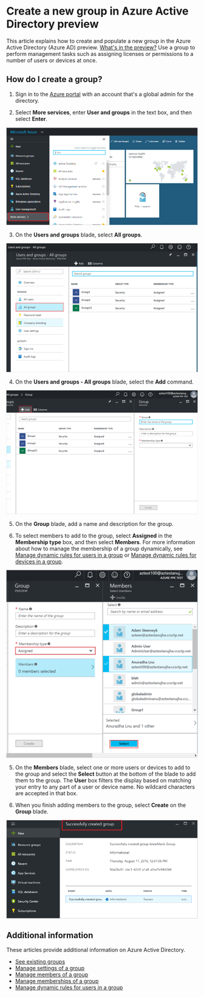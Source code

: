 <properties
	pageTitle="Create a new group in Azure Active Directory preview | Microsoft Azure"
	description="How to create a group in Azure Active Directory and add users (members) to the group"
	services="active-directory"
	documentationCenter=""
	authors="curtand"
	manager="femila"
	editor=""/>

<tags
	ms.service="active-directory"
	ms.workload="identity"
	ms.tgt_pltfrm="na"
	ms.devlang="na"
	ms.topic="article"
	ms.date="09/12/2016"
	ms.author="curtand"/>


# Create a new group in Azure Active Directory preview

This article explains how to create and populate a new group in the Azure Active Directory (Azure AD) preview. [What's in the preview?](active-directory-preview-explainer.md) Use a group to perform management tasks such as assigning licenses or permissions to a number of users or devices at once.

## How do I create a group?

1. Sign in to the [Azure portal](https://portal.azure.com) with an account that's a global admin for the directory.

2. Select **More services**, enter **User and groups** in the text box, and then select **Enter**.

  ![Opening user management](./media/active-directory-groups-create-azure-portal/search-user-management.png)

3. On the **Users and groups** blade, select **All groups**.

  ![Opening the groups blade](./media/active-directory-groups-create-azure-portal/view-groups-blade.png)

4. On the **Users and groups - All groups** blade, select the **Add** command.

  ![Selecting the Add command](./media/active-directory-groups-create-azure-portal/add-group-command.png)

5. On the **Group** blade, add a name and description for the group.

6. To select members to add to the group, select **Assigned** in the **Membership type** box, and then select **Members**. For more information about how to manage the membership of a group dynamically, see [Manage dynamic rules for users in a group](active-directory-groups-dynamic-users-azure-portal.md) or [Manage dynamic rules for devices in a group](active-directory-groups-dynamic-devices-azure-portal.md).

  ![Selecting members to add](./media/active-directory-groups-create-azure-portal/select-members.png)

5. On the **Members** blade, select one or more users or devices to add to the group and select the **Select** button at the bottom of the blade to add them to the group. The **User** box filters the display based on matching your entry to any part of a user or device name. No wildcard characters are accepted in that box.

6. When you finish adding members to the group, select **Create** on the **Group** blade.    

  ![Create group confirmation](./media/active-directory-groups-create-azure-portal/create-group-confirmation.png)




## Additional information

These articles provide additional information on Azure Active Directory.

* [See existing groups](active-directory-groups-view-azure-portal.md)
* [Manage settings of a group](active-directory-groups-settings-azure-portal.md)
* [Manage members of a group](active-directory-groups-members-azure-portal.md)
* [Manage memberships of a group](active-directory-groups-membership-azure-portal.md)
* [Manage dynamic rules for users in a group](active-directory-groups-dynamic-membership-azure-portal.md)
